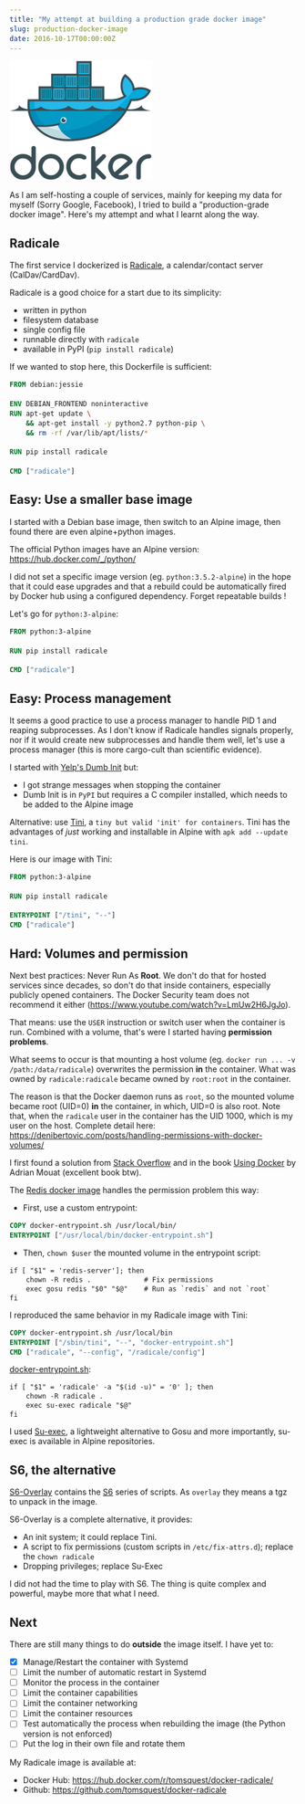 ```yaml
---
title: "My attempt at building a production grade docker image"
slug: production-docker-image
date: 2016-10-17T00:00:00Z
---
```


![Book cover](/assets/images/posts/docker.png)

As I am self-hosting a couple of services, mainly for keeping my data for myself (Sorry Google, Facebook), I tried to build a "production-grade docker image". Here's my attempt and what I learnt along the way.

## Radicale

The first service I dockerized is [Radicale](http://radicale.org/), a calendar/contact server (CalDav/CardDav).

Radicale is a good choice for a start due to its simplicity:

- written in python
- filesystem database
- single config file
- runnable directly with `radicale`
- available in PyPI (`pip install radicale`)

If we wanted to stop here, this Dockerfile is sufficient:

```dockerfile
FROM debian:jessie

ENV DEBIAN_FRONTEND noninteractive
RUN apt-get update \
    && apt-get install -y python2.7 python-pip \
    && rm -rf /var/lib/apt/lists/*

RUN pip install radicale

CMD ["radicale"]
```

## Easy: Use a smaller base image

I started with a Debian base image, then switch to an Alpine image, then found there are even alpine+python images.

The official Python images have an Alpine version: https://hub.docker.com/_/python/

I did not set a specific image version (eg. `python:3.5.2-alpine`) in the hope that it could ease upgrades and
that a rebuild could be automatically fired by Docker hub using a configured dependency. Forget repeatable builds !

Let's go for `python:3-alpine`:

```Dockerfile
FROM python:3-alpine

RUN pip install radicale

CMD ["radicale"]
```

## Easy: Process management

It seems a good practice to use a process manager to handle PID 1 and reaping subprocesses.
As I don't know if Radicale handles signals properly, nor if it would create new subprocesses and handle them well,
let's use a process manager (this is more cargo-cult than scientific evidence).

I started with [Yelp's Dumb Init](https://github.com/Yelp/dumb-init) but:

- I got strange messages when stopping the container
- Dumb Init is in `PyPI` but requires a C compiler installed, which needs to be added to the Alpine image

Alternative: use [Tini](https://github.com/krallin/tini), a `tiny but valid 'init' for containers`.
Tini has the advantages of _just_ working and installable in Alpine with `apk add --update tini`.

Here is our image with Tini:

```Dockerfile
FROM python:3-alpine

RUN pip install radicale

ENTRYPOINT ["/tini", "--"]
CMD ["radicale"]
```

## Hard: Volumes and permission

Next best practices: Never Run As **Root**.
We don't do that for hosted services since decades, so don't do that inside containers,
especially publicly opened containers. The Docker Security team does not recommend it either
(https://www.youtube.com/watch?v=LmUw2H6JgJo).

That means: use the `USER` instruction or switch user when the container is run.
Combined with a volume, that's were I started having **permission problems**.

What seems to occur is that mounting a host volume (eg. `docker run ... -v /path:/data/radicale`)
overwrites the permission **in** the container. What was owned by `radicale:radicale` became owned by `root:root` in the container.

The reason is that the Docker daemon runs as `root`, so the mounted volume became root (UID=0) **in** the container, in which, UID=0 is also root. Note that, when the `radicale` user in the container has the UID 1000, which is my user on the host. Complete detail here: https://denibertovic.com/posts/handling-permissions-with-docker-volumes/

I first found a solution from [Stack Overflow](https://stackoverflow.com/questions/23544282/what-is-the-best-way-to-manage-permissions-for-docker-shared-volumes) and
in the book [Using Docker](http://shop.oreilly.com/product/0636920035671.do) by Adrian Mouat (excellent book btw).

The [Redis docker image](https://hub.docker.com/_/redis/) handles the permission problem this way:

- First, use a custom entrypoint:

```Dockerfile
COPY docker-entrypoint.sh /usr/local/bin/
ENTRYPOINT ["/usr/local/bin/docker-entrypoint.sh"]
```

- Then, `chown $user` the mounted volume in the entrypoint script:

```shell
if [ "$1" = 'redis-server']; then
    chown -R redis .             # Fix permissions
    exec gosu redis "$0" "$@"    # Run as `redis` and not `root`
fi
```

I reproduced the same behavior in my Radicale image with Tini:

```Dockerfile
COPY docker-entrypoint.sh /usr/local/bin
ENTRYPOINT ["/sbin/tini", "--", "docker-entrypoint.sh"]
CMD ["radicale", "--config", "/radicale/config"]
```

[docker-entrypoint.sh](https://github.com/tomsquest/docker-radicale/blob/master/docker-entrypoint.sh):

```shell
if [ "$1" = 'radicale' -a "$(id -u)" = '0' ]; then
    chown -R radicale .
    exec su-exec radicale "$@"
fi
```

I used [Su-exec](https://github.com/ncopa/su-exec), a lightweight alternative to Gosu and more importantly,
su-exec is available in Alpine repositories.

## S6, the alternative

[S6-Overlay](https://github.com/just-containers/s6-overlay) contains the [S6](http://skarnet.org/software/s6/overview.html) series of scripts. As `overlay` they means a tgz to unpack in the image.

S6-Overlay is a complete alternative, it provides:

- An init system; it could replace Tini.
- A script to fix permissions (custom scripts in `/etc/fix-attrs.d`); replace the `chown radicale`
- Dropping privileges; replace Su-Exec

I did not had the time to play with S6. The thing is quite complex and powerful, maybe more that what I need.

## Next

There are still many things to do **outside** the image itself. I have yet to:

- [x] Manage/Restart the container with Systemd
- [ ] Limit the number of automatic restart in Systemd
- [ ] Monitor the process in the container
- [ ] Limit the container capabilities
- [ ] Limit the container networking
- [ ] Limit the container resources
- [ ] Test automatically the process when rebuilding the image (the Python version is not enforced)
- [ ] Put the log in their own file and rotate them

My Radicale image is available at:

- Docker Hub: https://hub.docker.com/r/tomsquest/docker-radicale/
- Github: https://github.com/tomsquest/docker-radicale
